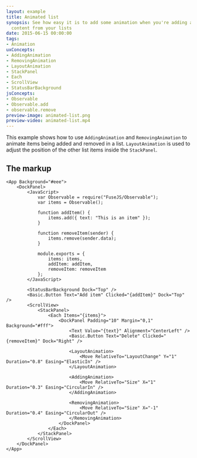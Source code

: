 ```yaml
---
layout: example
title: Animated list
synopsis: See how easy it is to add some animation when you're adding and removing
  content from your lists
date: 2015-06-15 00:00:00
tags:
- Animation
uxConcepts:
- AddingAnimation
- RemovingAnimation
- LayoutAnimation
- StackPanel
- Each
- ScrollView
- StatusBarBackground
jsConcepts:
- Observable
- Observable.add
- observable.remove
preview-image: animated-list.png
preview-video: animated-list.mp4
---
```

This example shows how to use `AddingAnimation` and `RemovingAnimation` to animate items being added and removed in a list. `LayoutAnimation` is used to adjust the position of the other list items inside the `StackPanel`.

## The markup

<!-- snippet-begin:code/AnimatedList.ux:App -->

```
<App Background="#eee">
    <DockPanel>
        <JavaScript>
            var Observable = require("FuseJS/Observable");
            var items = Observable();

            function addItem() {
                items.add({ text: "This is an item" });
            }

            function removeItem(sender) {
                items.remove(sender.data);
            }

            module.exports = {
                items: items,
                addItem: addItem,
                removeItem: removeItem
            };
        </JavaScript>

        <StatusBarBackground Dock="Top" />
        <Basic.Button Text="Add item" Clicked="{addItem}" Dock="Top" />
        <ScrollView>
            <StackPanel>
                <Each Items="{items}">
                    <DockPanel Padding="10" Margin="0,1" Background="#fff">
                        <Text Value="{text}" Alignment="CenterLeft" />
                        <Basic.Button Text="Delete" Clicked="{removeItem}" Dock="Right" />

                        <LayoutAnimation>
                            <Move RelativeTo="LayoutChange" Y="1" Duration="0.8" Easing="ElasticIn" />
                        </LayoutAnimation>

                        <AddingAnimation>
                            <Move RelativeTo="Size" X="1" Duration="0.3" Easing="CircularIn" />
                        </AddingAnimation>

                        <RemovingAnimation>
                            <Move RelativeTo="Size" X="-1" Duration="0.4" Easing="CircularOut" />
                        </RemovingAnimation>
                    </DockPanel>
                </Each>
            </StackPanel>
        </ScrollView>
    </DockPanel>
</App>
```

<!-- snippet-end -->
